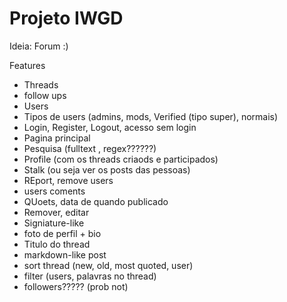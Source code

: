 # Projeto IWGD

Ideia: Forum :)

Features

* Threads
* follow ups
* Users
* Tipos de users (admins, mods, Verified (tipo super), normais)
* Login, Register, Logout, acesso sem login
* Pagina principal
* Pesquisa (fulltext , regex??????)
* Profile (com os threads criaods  e participados)
* Stalk (ou seja ver os posts das pessoas)
* REport, remove users
* users coments 
* QUoets, data de quando publicado
* Remover, editar 
* Signiature-like
* foto de perfil + bio
* Titulo do thread
* markdown-like post
* sort thread (new, old, most quoted, user)
* filter (users, palavras no thread)
* followers????? (prob not)